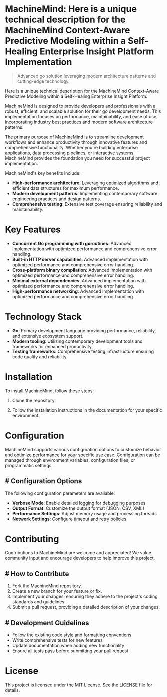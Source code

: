<!-- fallback_MachineMind_20250803204139_74881 -->

# MachineMind: Here is a unique technical description for the MachineMind Context-Aware Predictive Modeling within a Self-Healing Enterprise Insight Platform Implementation
> Advanced go solution leveraging modern architecture patterns and cutting-edge technology.

Here is a unique technical description for the MachineMind Context-Aware Predictive Modeling within a Self-Healing Enterprise Insight Platform.

MachineMind is designed to provide developers and professionals with a robust, efficient, and scalable solution for their go development needs. This implementation focuses on performance, maintainability, and ease of use, incorporating industry best practices and modern software architecture patterns.

The primary purpose of MachineMind is to streamline development workflows and enhance productivity through innovative features and comprehensive functionality. Whether you're building enterprise applications, data processing pipelines, or interactive systems, MachineMind provides the foundation you need for successful project implementation.

MachineMind's key benefits include:

* **High-performance architecture**: Leveraging optimized algorithms and efficient data structures for maximum performance.
* **Modern development patterns**: Implementing contemporary software engineering practices and design patterns.
* **Comprehensive testing**: Extensive test coverage ensuring reliability and maintainability.

# Key Features

* **Concurrent Go programming with goroutines**: Advanced implementation with optimized performance and comprehensive error handling.
* **Built-in HTTP server capabilities**: Advanced implementation with optimized performance and comprehensive error handling.
* **Cross-platform binary compilation**: Advanced implementation with optimized performance and comprehensive error handling.
* **Minimal external dependencies**: Advanced implementation with optimized performance and comprehensive error handling.
* **High-performance networking**: Advanced implementation with optimized performance and comprehensive error handling.

# Technology Stack

* **Go**: Primary development language providing performance, reliability, and extensive ecosystem support.
* **Modern tooling**: Utilizing contemporary development tools and frameworks for enhanced productivity.
* **Testing frameworks**: Comprehensive testing infrastructure ensuring code quality and reliability.

# Installation

To install MachineMind, follow these steps:

1. Clone the repository:


2. Follow the installation instructions in the documentation for your specific environment.

# Configuration

MachineMind supports various configuration options to customize behavior and optimize performance for your specific use case. Configuration can be managed through environment variables, configuration files, or programmatic settings.

## # Configuration Options

The following configuration parameters are available:

* **Verbose Mode**: Enable detailed logging for debugging purposes
* **Output Format**: Customize the output format (JSON, CSV, XML)
* **Performance Settings**: Adjust memory usage and processing threads
* **Network Settings**: Configure timeout and retry policies

# Contributing

Contributions to MachineMind are welcome and appreciated! We value community input and encourage developers to help improve this project.

## # How to Contribute

1. Fork the MachineMind repository.
2. Create a new branch for your feature or fix.
3. Implement your changes, ensuring they adhere to the project's coding standards and guidelines.
4. Submit a pull request, providing a detailed description of your changes.

## # Development Guidelines

* Follow the existing code style and formatting conventions
* Write comprehensive tests for new features
* Update documentation when adding new functionality
* Ensure all tests pass before submitting your pull request

# License

This project is licensed under the MIT License. See the [LICENSE](https://github.com/xgek/MachineMind/blob/main/LICENSE) file for details.
